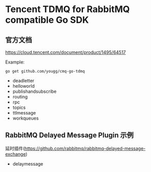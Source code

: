 # Tencent TDMQ for RabbitMQ compatible Go SDK

## 官方文档
https://cloud.tencent.com/document/product/1495/64517

Example:

```shell
go get github.com/yougg/cmq-go-tdmq
```
- deadletter
- helloworld
- publishandsubscribe
- routing
- rpc
- topics
- ttlmessage
- workqueues

## RabbitMQ Delayed Message Plugin 示例
延时插件(https://github.com/rabbitmq/rabbitmq-delayed-message-exchange)
- delaymessage
